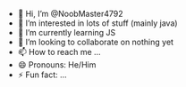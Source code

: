- 👋 Hi, I’m @NoobMaster4792
- 👀 I’m interested in lots of stuff (mainly java)
- 🌱 I’m currently learning JS
- 💞️ I’m looking to collaborate on nothing yet
- 📫 How to reach me ...
- 😄 Pronouns: He/Him
- ⚡ Fun fact: ...

<!---
NoobMaster4792/NoobMaster4792 is a ✨ special ✨ repository because its `README.md` (this file) appears on your GitHub profile.
You can click the Preview link to take a look at your changes.
--->
